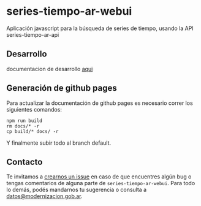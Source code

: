 # series-tiempo-ar-webui
Aplicación javascript para la búsqueda de series de tiempo, usando la API series-tiempo-ar-api


## Desarrollo
documentacion de desarrollo [aqui](./docs/react.md)

## Generación de github pages

Para actualizar la documentación de github pages es necesario correr los siguientes comandos:

```
npm run build
rm docs/* -r
cp build/* docs/ -r
```

Y finalmente subir todo al branch default.

## Contacto
Te invitamos a [crearnos un issue](https://github.com/datosgobar/series-tiempo-ar-webui/issues/new?title=Encontre-un-bug-en-api-gateway)
en caso de que encuentres algún bug o tengas comentarios de alguna parte de `series-tiempo-ar-webui`. Para todo lo demás, podés mandarnos tu sugerencia o consulta a [datos@modernizacion.gob.ar](mailto:datos@modernizacion.gob.ar).

